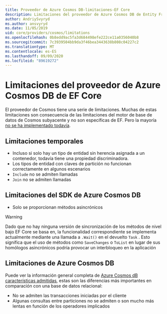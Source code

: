 ```yaml
---
title: Proveedor de Azure Cosmos DB-limitaciones-EF Core
description: Limitaciones del proveedor de Azure Cosmos DB de Entity Framework Core en comparación con otros proveedores
author: AndriySvyryd
ms.author: ansvyryd
ms.date: 11/05/2019
uid: core/providers/cosmos/limitations
ms.openlocfilehash: 0b8edd9ac5fa3d684498efe222ce11a0356040b8
ms.sourcegitcommit: 7c3939504bb9da3f46bea3443638b808c04227c2
ms.translationtype: MT
ms.contentlocale: es-ES
ms.lasthandoff: 09/09/2020
ms.locfileid: "89619272"
---
```

# <a name="ef-core-azure-cosmos-db-provider-limitations"></a>Limitaciones del proveedor de Azure Cosmos DB de EF Core

El proveedor de Cosmos tiene una serie de limitaciones. Muchas de estas limitaciones son consecuencia de las limitaciones del motor de base de datos de Cosmos subyacente y no son específicas de EF. Pero la mayoría [no se ha implementado todavía](https://github.com/aspnet/EntityFrameworkCore/issues?page=1&q=is%3Aissue+is%3Aopen+Cosmos+in%3Atitle+label%3Atype-enhancement+sort%3Areactions-%2B1-desc).

## <a name="temporary-limitations"></a>Limitaciones temporales

- Incluso si solo hay un tipo de entidad sin herencia asignada a un contenedor, todavía tiene una propiedad discriminadora.
- Los tipos de entidad con claves de partición no funcionan correctamente en algunos escenarios
- `Include` no se admiten llamadas
- `Join` no se admiten llamadas

## <a name="azure-cosmos-db-sdk-limitations"></a>Limitaciones del SDK de Azure Cosmos DB

- Solo se proporcionan métodos asincrónicos

> [!WARNING]
> Dado que no hay ninguna versión de sincronización de los métodos de nivel bajo EF Core se basa en, la funcionalidad correspondiente se implementa actualmente mediante una llamada a `.Wait()` en el devuelto `Task` . Esto significa que el uso de métodos como `SaveChanges` o `ToList` en lugar de sus homólogos asincrónicos podría provocar un interbloqueo en la aplicación

## <a name="azure-cosmos-db-limitations"></a>Limitaciones de Azure Cosmos DB

Puede ver la información general completa de [Azure Cosmos dB características admitidas](/azure/cosmos-db/modeling-data), estas son las diferencias más importantes en comparación con una base de datos relacional:

- No se admiten las transacciones iniciadas por el cliente
- Algunas consultas entre particiones no se admiten o son mucho más lentas en función de los operadores implicados
